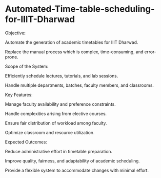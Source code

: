 # Automated-Time-table-scheduling-for-IIIT-Dharwad
Objective:

  Automate the generation of academic timetables for IIIT Dharwad.

  Replace the manual process which is complex, time-consuming, and error-prone.

Scope of the System:

  Efficiently schedule lectures, tutorials, and lab sessions.

  Handle multiple departments, batches, faculty members, and classrooms.

Key Features:

  Manage faculty availability and preference constraints.

  Handle complexities arising from elective courses.

  Ensure fair distribution of workload among faculty.

  Optimize classroom and resource utilization.

Expected Outcomes:

  Reduce administrative effort in timetable preparation.

  Improve quality, fairness, and adaptability of academic scheduling.

  Provide a flexible system to accommodate changes with minimal effort.
